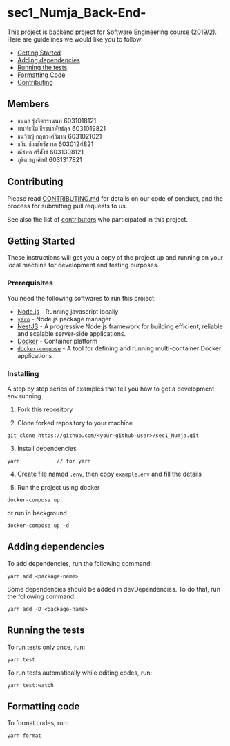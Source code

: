 # sec1_Numja_Back-End-

This project is backend project for Software Engineering course (2019/2). Here are guidelines we would like you to follow:
- [Getting Started](#getting-start)
- [Adding dependencies](#adding-dependencies)
- [Running the tests](#running-the-tests)
- [Formatting Code](#formatting-code)
- [Contributing](#contributing)

## Members
 
- ธนดล รุ่งจิตวรานนท์ 6031018121 
- นนท์ธนัต ธีรธนาพัทธ์กุล 6031019821
- ธนวิชญ์ กฤตวงศ์วิมาน 6031021021 
- ชวิน ช่วงชัยชัชวาล 6030124821
- ณัชพล ศรีสังข์ 6031308121
- ภูชิต ชฎาศิลป์ 6031317821

## Contributing

Please read [CONTRIBUTING.md](CONTRIBUTING.md) for details on our code of conduct, and the process for submitting pull requests to us.

See also the list of [contributors](https://github.com/2110423-2019-2/sec1_Numja-Back-End-/graphs/contributors) who participated in this project.

## Getting Started

These instructions will get you a copy of the project up and running on your local machine for development and testing purposes.

### Prerequisites

You need the following softwares to run this project:
* [Node.js](https://nodejs.org/en/) - Running javascript locally
* [`yarn`](https://yarnpkg.com/en/) - Node.js package manager
* [NestJS](https://nestjs.com/) - A progressive Node.js framework for building efficient, reliable and scalable server-side applications.
* [Docker](https://www.docker.com/) - Container platform
* [`docker-compose`](https://docs.docker.com/compose/) - A tool for defining and running multi-container Docker applications

### Installing

A step by step series of examples that tell you how to get a development env running

1. Fork this repository

2. Clone forked repository to your machine

```
git clone https://github.com/<your-github-user>/sec1_Numja.git
```

3. Install dependencies

```
yarn            // for yarn
```

4. Create file named `.env`, then copy `example.env` and fill the details

5. Run the project using docker

```
docker-compose up
```
or run in background
```
docker-compose up -d
```

## Adding dependencies

To add dependencies, run the following command:
```
yarn add <package-name>
```
Some dependencies should be added in devDependencies. To do that, run the following command:
```
yarn add -D <package-name>
```

## Running the tests

To run tests only once, run:
```
yarn test
```
To run tests automatically while editing codes, run:
```
yarn test:watch
```

## Formatting code

To format codes, run:
```
yarn format
```